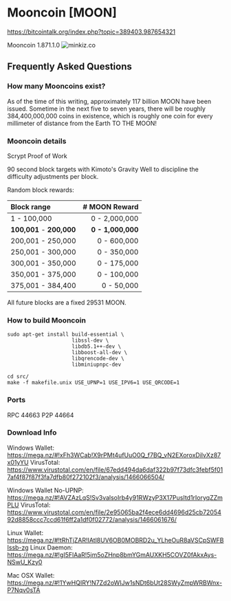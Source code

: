 # Mooncoin [MOON]
https://bitcointalk.org/index.php?topic=389403.987654321

Mooncoin 1.871.1.0 ![minkiz.co](http://minkiz.co/img/assets/minkiz.png) 

## Frequently Asked Questions

### How many Mooncoins exist?
As of the time of this writing, approximately 117 billion MOON have been issued. Sometime in the next five to seven years, there will be roughly 384,400,000,000 coins in existence, which is roughly one coin for every millimeter of distance from the Earth TO THE MOON!

### Mooncoin details
Scrypt Proof of Work

90 second block targets with Kimoto's Gravity Well to discipline the difficulty adjustments per block.

Random block rewards:

| Block range | # MOON Reward |
|:------------|--------:|
|1 - 100,000 | 0 - 2,000,000|
|**100,001** - **200,000** | **0 - 1,000,000**|
|200,001 - 250,000 | 0 - 600,000|
|250,001 - 300,000 | 0 - 350,000|
|300,001 - 350,000 | 0 - 175,000|
|350,001 - 375,000 | 0 - 100,000|
|375,001 - 384,400 | 0 - 50,000|

All future blocks are a fixed 29531 MOON.


### How to build Mooncoin

    sudo apt-get install build-essential \
                         libssl-dev \
                         libdb5.1++-dev \
                         libboost-all-dev \
                         libqrencode-dev \
                         libminiupnpc-dev

    cd src/
    make -f makefile.unix USE_UPNP=1 USE_IPV6=1 USE_QRCODE=1

### Ports
RPC 44663
P2P 44664

### Download Info

Windows Wallet: https://mega.nz/#!xFh3WCab!X9rPMt4ufUuO0Q_f7BQ_vN2EXoroxDilvXz87x01yYU
VirusTotal: https://www.virustotal.com/en/file/67edd494da6daf322b97f73dfc3febf5f017af4f87f87f3fa7dfb80f272102f3/analysis/1466066504/

Windows Wallet No-UPNP: https://mega.nz/#!AVZAzLqS!Sv3valsoIrb4y91RWzyP3X17PusItd1rIoryqZZmPLU
VirusTotal: https://www.virustotal.com/en/file/2e95065ba2f4ece6dd4696d25cb7205492d8858ccc7ccd61f6ff2a1df0f02772/analysis/1466061676/

Linux Wallet: https://mega.nz/#!tRhTjZAR!IAtl8UV6OB0MOBRD2u_YLheOuR8aVSCpSWFBIssb-zg
Linux Daemon: https://mega.nz/#!gI5FlAaR!5jm5oZHnp8bmYGmAUXKH5COVZ0fAkxAys-NSwU_Kzy0
 
Mac OSX Wallet: https://mega.nz/#!1YwHQIRY!N7Zd2oWIJw1sNDt6bUt28SWyZmpWRBWnx-P7Nqv0sTA
